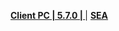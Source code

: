 **[Client PC | 5.7.0 |  ](https://d2wztyirwsuyyo.cloudfront.net/ptpublic/bh3_global/20220516030110_m9wifLWjA7XFsGza/BH3_v5.7.0_65c103afa352.7z)** | **[SEA](https://hk-bigfile-os-mihayo.akamaized.net/ptpublic/bh3_overseas/20220516030716_Obu6TXwQlmP9iNvZ/BH3_v5.7.0_65c103afa352.7z)**

